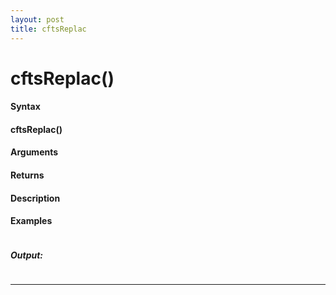 ```yaml
---
layout: post
title: cftsReplac
---
```


# cftsReplac()


#### Syntax

#### cftsReplac()

#### Arguments

#### Returns

#### Description

#### Examples

```

```

##### Output:

```

```

---